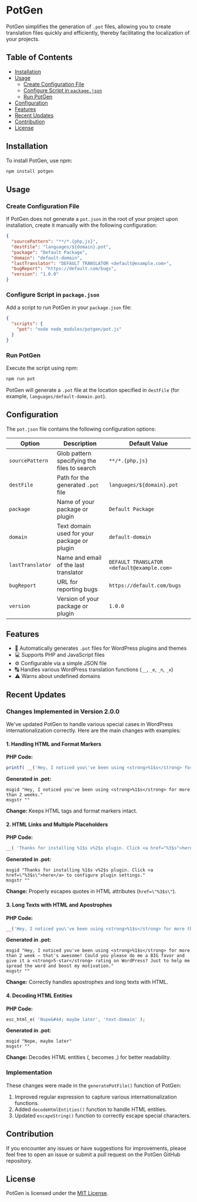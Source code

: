 # PotGen

PotGen simplifies the generation of `.pot` files, allowing you to create translation files quickly and efficiently, thereby facilitating the localization of your projects.

## Table of Contents

- [Installation](#installation)
- [Usage](#usage)
  - [Create Configuration File](#create-configuration-file)
  - [Configure Script in `package.json`](#configure-script-in-packagejson)
  - [Run PotGen](#run-potgen)
- [Configuration](#configuration)
- [Features](#features)
- [Recent Updates](#recent-updates)
- [Contribution](#contribution)
- [License](#license)



## Installation

To install PotGen, use npm:

```bash
npm install potgen
```

## Usage

### Create Configuration File

If PotGen does not generate a `pot.json` in the root of your project upon installation, create it manually with the following configuration:

```json
{
  "sourcePattern": "**/*.{php,js}",
  "destFile": "languages/${domain}.pot",
  "package": "Default Package",
  "domain": "default-domain",
  "lastTranslator": "DEFAULT TRANSLATOR <default@example.com>",
  "bugReport": "https://default.com/bugs",
  "version": "1.0.0"
}
```

### Configure Script in `package.json`

Add a script to run PotGen in your `package.json` file:

```json
{
  "scripts": {
    "pot": "node node_modules/potgen/pot.js"
  }
}
```

### Run PotGen

Execute the script using npm:

```bash
npm run pot
```

PotGen will generate a `.pot` file at the location specified in `destFile` (for example, `languages/default-domain.pot`).

## Configuration

The `pot.json` file contains the following configuration options:

| Option           | Description                                             | Default Value                               |
|------------------|---------------------------------------------------------|---------------------------------------------|
| `sourcePattern`  | Glob pattern specifying the files to search             | `**/*.{php,js}`                             |
| `destFile`       | Path for the generated `.pot` file                      | `languages/${domain}.pot`                   |
| `package`        | Name of your package or plugin                          | `Default Package`                           |
| `domain`         | Text domain used for your package or plugin             | `default-domain`                            |
| `lastTranslator` | Name and email of the last translator                   | `DEFAULT TRANSLATOR <default@example.com>`  |
| `bugReport`      | URL for reporting bugs                                  | `https://default.com/bugs`                  |
| `version`        | Version of your package or plugin                       | `1.0.0`                                     |

## Features

- 🚀 Automatically generates `.pot` files for WordPress plugins and themes
- 💻 Supports PHP and JavaScript files
- ⚙️ Configurable via a simple JSON file
- 🔠 Handles various WordPress translation functions (`__`, `_e`, `_n`, `_x`)
- ⚠️ Warns about undefined domains

## Recent Updates

### Changes Implemented in Version 2.0.0

We've updated PotGen to handle various special cases in WordPress internationalization correctly. Here are the main changes with examples:

#### 1. Handling HTML and Format Markers

**PHP Code:**
```php
printf( __('Hey, I noticed you\'ve been using <strong>%1$s</strong> for more than 2 weeks.', 'text-domain'), 'WC Swift QR Payment' );
```

**Generated in .pot:**
```
msgid "Hey, I noticed you've been using <strong>%1$s</strong> for more than 2 weeks."
msgstr ""
```

**Change:** Keeps HTML tags and format markers intact.

#### 2. HTML Links and Multiple Placeholders

**PHP Code:**
```php
__( 'Thanks for installing %1$s v%2$s plugin. Click <a href="%3$s">here</a> to configure plugin settings.', 'text-domain' )
```

**Generated in .pot:**
```
msgid "Thanks for installing %1$s v%2$s plugin. Click <a href=\"%3$s\">here</a> to configure plugin settings."
msgstr ""
```

**Change:** Properly escapes quotes in HTML attributes (`href=\"%3$s\"`).

#### 3. Long Texts with HTML and Apostrophes

**PHP Code:**
```php
__('Hey, I noticed you\'ve been using <strong>%1$s</strong> for more than 2 week – that's awesome! Could you please do me a BIG favor and give it a <strong>5-star</strong> rating on WordPress? Just to help me spread the word and boost my motivation.', 'text-domain')
```

**Generated in .pot:**
```
msgid "Hey, I noticed you've been using <strong>%1$s</strong> for more than 2 week – that's awesome! Could you please do me a BIG favor and give it a <strong>5-star</strong> rating on WordPress? Just to help me spread the word and boost my motivation."
msgstr ""
```

**Change:** Correctly handles apostrophes and long texts with HTML.

#### 4. Decoding HTML Entities

**PHP Code:**
```php
esc_html_e( 'Nope&#44; maybe later', 'text-domain' );
```

**Generated in .pot:**
```
msgid "Nope, maybe later"
msgstr ""
```

**Change:** Decodes HTML entities (&#44; becomes ,) for better readability.

### Implementation

These changes were made in the `generatePotFile()` function of PotGen:

1. Improved regular expression to capture various internationalization functions.
2. Added `decodeHtmlEntities()` function to handle HTML entities.
3. Updated `escapeString()` function to correctly escape special characters.

## Contribution

If you encounter any issues or have suggestions for improvements, please feel free to open an issue or submit a pull request on the PotGen GitHub repository.

## License

PotGen is licensed under the [MIT License](https://opensource.org/licenses/MIT).